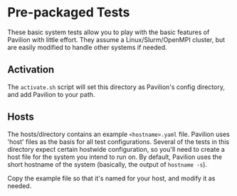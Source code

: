 # Pre-packaged Tests

These basic system tests allow you to play with the basic features of Pavilion with little effort.
They assume a Linux/Slurm/OpenMPI cluster, but are easily modified to handle other systems if needed.

## Activation
The `activate.sh` script will set this directory as Pavilion's config directory, and add Pavilion to
your path.


## Hosts

The hosts/directory contains an example `<hostname>.yaml` file. Pavilion uses 'host' files as the
basis for all test configurations. Several of the tests in this directory expect certain hostwide
configuration, so you'll need to create a host file for the system you intend to run on. By default, 
Pavilion uses the short hostname of the system (basically, the output of `hostname -s`). 

Copy the example file so that it's named for your host, and modify it as needed.
